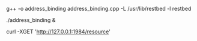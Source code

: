 g++ -o address_binding address_binding.cpp -L /usr/lib/restbed -l restbed

./address_binding &

curl -XGET 'http://127.0.0.1:1984/resource'

